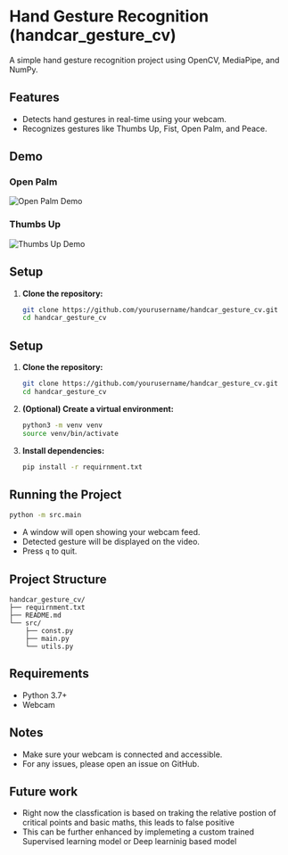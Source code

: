 # Hand Gesture Recognition (handcar_gesture_cv)

A simple hand gesture recognition project using OpenCV, MediaPipe, and NumPy.

## Features

- Detects hand gestures in real-time using your webcam.
- Recognizes gestures like Thumbs Up, Fist, Open Palm, and Peace.

## Demo

### Open Palm
![Open Palm Demo](assets/open.png)

### Thumbs Up
![Thumbs Up Demo](assets/close.png)

## Setup

1. **Clone the repository:**
   ```sh
   git clone https://github.com/yourusername/handcar_gesture_cv.git
   cd handcar_gesture_cv
   
## Setup

1. **Clone the repository:**
   ```sh
   git clone https://github.com/yourusername/handcar_gesture_cv.git
   cd handcar_gesture_cv
   ```

2. **(Optional) Create a virtual environment:**
   ```sh
   python3 -m venv venv
   source venv/bin/activate
   ```

3. **Install dependencies:**
   ```sh
   pip install -r requirnment.txt
   ```

## Running the Project

```sh
python -m src.main
```

- A window will open showing your webcam feed.
- Detected gesture will be displayed on the video.
- Press `q` to quit.

## Project Structure

```
handcar_gesture_cv/
├── requirnment.txt
├── README.md
└── src/
    ├── const.py
    ├── main.py
    └── utils.py
```

## Requirements

- Python 3.7+
- Webcam

## Notes

- Make sure your webcam is connected and accessible.
- For any issues, please open an issue on GitHub.

## Future work

- Right now the classfication is based on traking the relative postion of critical points and basic maths, this leads to false positive
- This can be further enhanced by implemeting a custom trained Supervised learning model or Deep learninig based model